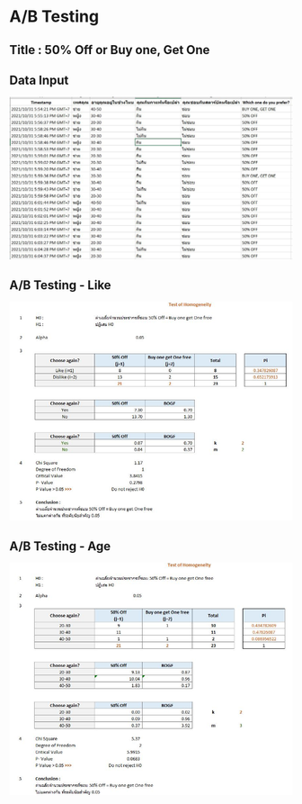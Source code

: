 # A/B Testing
## Title : 50% Off or Buy one, Get One

## Data Input
![Data Input](./Data.jpg)

## A/B Testing - Like
![Like](./Like.JPG)

## A/B Testing - Age
![Age](./Age.JPG)
